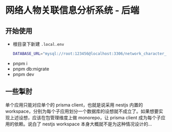 # 网络人物关联信息分析系统 - 后端

## 开始使用

- 根目录下新建 `.local.env`
  ```bash
  DATABASE_URL="mysql://root:123456@localhost:3306/network_character_analysis"
  ```
- pnpm i
- pnpm db:migrate
- pnpm dev

## 一些掣肘

单个应用只能对应单个的 prisma client，也就是说采用 nestjs 内置的 workspace，分别为每个子应用划分一个数据库的设想就不成立了。如果想要实现上述设想，应该在包管理维度上做 monorepo，让 prisma client 成为每个子应用的依赖。说白了 nestjs workspace 本身大概就不是为这种情况设计的...
